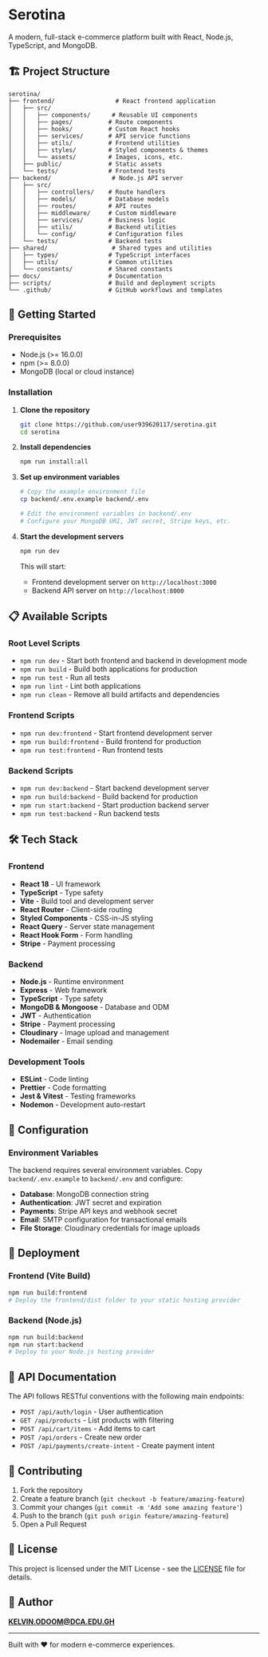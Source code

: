 # Serotina

A modern, full-stack e-commerce platform built with React, Node.js, TypeScript, and MongoDB.

## 🏗️ Project Structure

```
serotina/
├── frontend/                 # React frontend application
│   ├── src/
│   │   ├── components/      # Reusable UI components
│   │   ├── pages/          # Route components
│   │   ├── hooks/          # Custom React hooks
│   │   ├── services/       # API service functions
│   │   ├── utils/          # Frontend utilities
│   │   ├── styles/         # Styled components & themes
│   │   └── assets/         # Images, icons, etc.
│   ├── public/             # Static assets
│   └── tests/              # Frontend tests
├── backend/                 # Node.js API server
│   ├── src/
│   │   ├── controllers/    # Route handlers
│   │   ├── models/         # Database models
│   │   ├── routes/         # API routes
│   │   ├── middleware/     # Custom middleware
│   │   ├── services/       # Business logic
│   │   ├── utils/          # Backend utilities
│   │   └── config/         # Configuration files
│   └── tests/              # Backend tests
├── shared/                  # Shared types and utilities
│   ├── types/              # TypeScript interfaces
│   ├── utils/              # Common utilities
│   └── constants/          # Shared constants
├── docs/                   # Documentation
├── scripts/                # Build and deployment scripts
└── .github/                # GitHub workflows and templates
```

## 🚀 Getting Started

### Prerequisites

- Node.js (>= 16.0.0)
- npm (>= 8.0.0)
- MongoDB (local or cloud instance)

### Installation

1. **Clone the repository**
   ```bash
   git clone https://github.com/user939620117/serotina.git
   cd serotina
   ```

2. **Install dependencies**
   ```bash
   npm run install:all
   ```

3. **Set up environment variables**
   ```bash
   # Copy the example environment file
   cp backend/.env.example backend/.env
   
   # Edit the environment variables in backend/.env
   # Configure your MongoDB URI, JWT secret, Stripe keys, etc.
   ```

4. **Start the development servers**
   ```bash
   npm run dev
   ```

   This will start:
   - Frontend development server on `http://localhost:3000`
   - Backend API server on `http://localhost:8000`

## 📋 Available Scripts

### Root Level Scripts

- `npm run dev` - Start both frontend and backend in development mode
- `npm run build` - Build both applications for production
- `npm run test` - Run all tests
- `npm run lint` - Lint both applications
- `npm run clean` - Remove all build artifacts and dependencies

### Frontend Scripts

- `npm run dev:frontend` - Start frontend development server
- `npm run build:frontend` - Build frontend for production
- `npm run test:frontend` - Run frontend tests

### Backend Scripts

- `npm run dev:backend` - Start backend development server
- `npm run build:backend` - Build backend for production
- `npm run start:backend` - Start production backend server
- `npm run test:backend` - Run backend tests

## 🛠️ Tech Stack

### Frontend
- **React 18** - UI framework
- **TypeScript** - Type safety
- **Vite** - Build tool and development server
- **React Router** - Client-side routing
- **Styled Components** - CSS-in-JS styling
- **React Query** - Server state management
- **React Hook Form** - Form handling
- **Stripe** - Payment processing

### Backend
- **Node.js** - Runtime environment
- **Express** - Web framework
- **TypeScript** - Type safety
- **MongoDB & Mongoose** - Database and ODM
- **JWT** - Authentication
- **Stripe** - Payment processing
- **Cloudinary** - Image upload and management
- **Nodemailer** - Email sending

### Development Tools
- **ESLint** - Code linting
- **Prettier** - Code formatting
- **Jest & Vitest** - Testing frameworks
- **Nodemon** - Development auto-restart

## 🔧 Configuration

### Environment Variables

The backend requires several environment variables. Copy `backend/.env.example` to `backend/.env` and configure:

- **Database**: MongoDB connection string
- **Authentication**: JWT secret and expiration
- **Payments**: Stripe API keys and webhook secret
- **Email**: SMTP configuration for transactional emails
- **File Storage**: Cloudinary credentials for image uploads

## 🚀 Deployment

### Frontend (Vite Build)
```bash
npm run build:frontend
# Deploy the frontend/dist folder to your static hosting provider
```

### Backend (Node.js)
```bash
npm run build:backend
npm run start:backend
# Deploy to your Node.js hosting provider
```

## 📖 API Documentation

The API follows RESTful conventions with the following main endpoints:

- `POST /api/auth/login` - User authentication
- `GET /api/products` - List products with filtering
- `POST /api/cart/items` - Add items to cart
- `POST /api/orders` - Create new order
- `POST /api/payments/create-intent` - Create payment intent

## 🤝 Contributing

1. Fork the repository
2. Create a feature branch (`git checkout -b feature/amazing-feature`)
3. Commit your changes (`git commit -m 'Add some amazing feature'`)
4. Push to the branch (`git push origin feature/amazing-feature`)
5. Open a Pull Request

## 📄 License

This project is licensed under the MIT License - see the [LICENSE](LICENSE) file for details.

## 👤 Author

**KELVIN.ODOOM@DCA.EDU.GH**

---

Built with ❤️ for modern e-commerce experiences.
